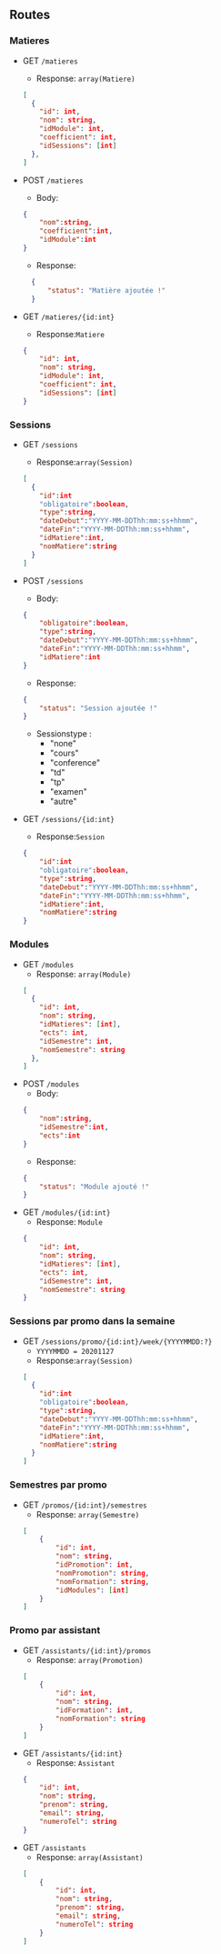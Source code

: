 

## Routes

### Matieres

- GET `/matieres`
    - Response: `array(Matiere)`
    ```json
    [
      {
        "id": int,
        "nom": string,
        "idModule": int,
        "coefficient": int,
        "idSessions": [int]
      },
    ]
    ```

- POST `/matieres`
    - Body:
    ```json
    {
        "nom":string,
        "coefficient":int,
        "idModule":int
    }
    ```
  - Response:
  ```json
    {
        "status": "Matière ajoutée !"
    }
  ```
- GET `/matieres/{id:int}`
    - Response:`Matiere`
    ```json
    {
        "id": int,
        "nom": string,
        "idModule": int,
        "coefficient": int,
        "idSessions": [int]
    }
    ```
### Sessions   
- GET `/sessions`
    - Response:`array(Session)`
    ```json
    [
      {
        "id":int
        "obligatoire":boolean,
        "type":string,
        "dateDebut":"YYYY-MM-DDThh:mm:ss+hhmm",
        "dateFin":"YYYY-MM-DDThh:mm:ss+hhmm",
        "idMatiere":int,
        "nomMatiere":string
      }
    ]
    ```
- POST `/sessions`
    - Body:
    ```json
    {
        "obligatoire":boolean,
        "type":string,
        "dateDebut":"YYYY-MM-DDThh:mm:ss+hhmm",
        "dateFin":"YYYY-MM-DDThh:mm:ss+hhmm",
        "idMatiere":int
    }
    ```
    - Response:
    ```json
    {
        "status": "Session ajoutée !"
    }
    ```
    - Sessionstype :
        - "none"
        - "cours"
        - "conference"
        - "td"
        - "tp"
        - "examen"
        - "autre" 

- GET `/sessions/{id:int}`
    - Response:`Session`
    ```json
    {
        "id":int
        "obligatoire":boolean,
        "type":string,
        "dateDebut":"YYYY-MM-DDThh:mm:ss+hhmm",
        "dateFin":"YYYY-MM-DDThh:mm:ss+hhmm",
        "idMatiere":int,
        "nomMatiere":string
    }
    ```
### Modules
- GET `/modules`
    - Response: `array(Module)`
    ```json
    [
      {
        "id": int,
        "nom": string,
        "idMatieres": [int],
        "ects": int,
        "idSemestre": int,
        "nomSemestre": string
      },
    ]
    ```
- POST `/modules`
    - Body:
    ```json
    {
        "nom":string,
        "idSemestre":int,
        "ects":int
    }
    ```
    - Response:
    ```json
    {
        "status": "Module ajouté !"
    }
    ```
- GET `/modules/{id:int}`
    - Response: `Module`
    ```json
    {
        "id": int,
        "nom": string,
        "idMatieres": [int],
        "ects": int,
        "idSemestre": int,
        "nomSemestre": string
    }
    ```
### Sessions par promo dans la semaine
- GET `/sessions/promo/{id:int}/week/{YYYYMMDD:?}`
    - `YYYYMMDD = 20201127`
    - Response:`array(Session)`
    ```json
    [
      {
        "id":int
        "obligatoire":boolean,
        "type":string,
        "dateDebut":"YYYY-MM-DDThh:mm:ss+hhmm",
        "dateFin":"YYYY-MM-DDThh:mm:ss+hhmm",
        "idMatiere":int,
        "nomMatiere":string
      }
    ]
    ```
### Semestres par promo
- GET `/promos/{id:int}/semestres`
    - Response: `array(Semestre)`
    ```json
    [
        {
            "id": int,
            "nom": string,
            "idPromotion": int,
            "nomPromotion": string,
            "nomFormation": string,
            "idModules": [int]
        }
    ]
    ```
### Promo par assistant
- GET `/assistants/{id:int}/promos`
    - Response: `array(Promotion)`
    ```json
    [
        {
            "id": int,
            "nom": string,
            "idFormation": int,
            "nomFormation": string
        }
    ]
    ```
- GET `/assistants/{id:int}`
    - Response: `Assistant`
    ```json
    {
        "id": int,
        "nom": string,
        "prenom": string,
        "email": string,
        "numeroTel": string
    }
    ```
- GET `/assistants`
    - Response: `array(Assistant)`
    ```json
    [
        {
            "id": int,
            "nom": string,
            "prenom": string,
            "email": string,
            "numeroTel": string
        }
    ]
    ```
